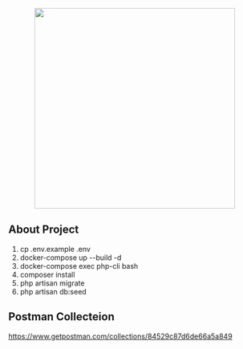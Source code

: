 <p align="center"><a href="https://laravel.com" target="_blank"><img src="https://raw.githubusercontent.com/laravel/art/master/logo-lockup/5%20SVG/2%20CMYK/1%20Full%20Color/laravel-logolockup-cmyk-red.svg" width="400"></a></p>


## About Project

1. cp .env.example .env
2. docker-compose up --build -d
3. docker-compose exec php-cli bash
4. composer install
5. php artisan migrate
6. php artisan db:seed


## Postman Collecteion
https://www.getpostman.com/collections/84529c87d6de66a5a849

